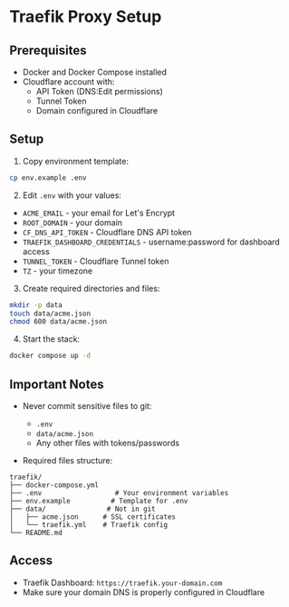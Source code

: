 # Traefik Proxy Setup

## Prerequisites
- Docker and Docker Compose installed
- Cloudflare account with:
  - API Token (DNS:Edit permissions)
  - Tunnel Token
  - Domain configured in Cloudflare

## Setup

1. Copy environment template:
```bash
cp env.example .env
```

2. Edit `.env` with your values:
- `ACME_EMAIL` - your email for Let's Encrypt
- `ROOT_DOMAIN` - your domain
- `CF_DNS_API_TOKEN` - Cloudflare DNS API token
- `TRAEFIK_DASHBOARD_CREDENTIALS` - username:password for dashboard access
- `TUNNEL_TOKEN` - Cloudflare Tunnel token
- `TZ` - your timezone

3. Create required directories and files:
```bash
mkdir -p data
touch data/acme.json
chmod 600 data/acme.json
```

4. Start the stack:
```bash
docker compose up -d
```

## Important Notes

- Never commit sensitive files to git:
  - `.env`
  - `data/acme.json`
  - Any other files with tokens/passwords

- Required files structure:
```
traefik/
├── docker-compose.yml
├── .env                  # Your environment variables
├── env.example          # Template for .env
├── data/               # Not in git
│   ├── acme.json      # SSL certificates
│   └── traefik.yml    # Traefik config
└── README.md
```

## Access
- Traefik Dashboard: `https://traefik.your-domain.com`
- Make sure your domain DNS is properly configured in Cloudflare 